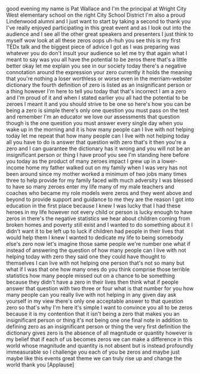 
good evening my name is Pat Wallace and
I&#39;m the principal at Wright City West
elementary school on the right City
School District I&#39;m also a proud
Lindenwood alumni and I just want to
start by taking a second to thank you
I&#39;ve really enjoyed participating in
this great event and as I look out into
the audience and I see all the other
great speakers and presenters I just
think to myself wow look at all these
zeros oops
uh-huh you see this is my first TEDx
talk and the biggest piece of advice I
got as I was preparing was whatever you
do don&#39;t insult your audience so let me
try that again
what I meant to say was you all have the
potential to be zeros there that&#39;s a
little better okay let me explain you
see in our society today there&#39;s a
negative connotation around the
expression your zero currently it holds
the meaning that you&#39;re nothing a loser
worthless or worse even in the
merriam-webster dictionary the fourth
definition of zero is listed as an
insignificant person or a thing however
I&#39;m here to tell you today that that&#39;s
incorrect I am a zero and I&#39;m proud of
it and when I stated earlier you all had
the potential to be zeroes I meant it
and you should strive to be one so
here&#39;s how you can be being a zero is
simple there&#39;s only one question you
must pass on the test and remember I&#39;m
an educator we love our assessments that
question though is the one question you
must answer every single day when you
wake up in the morning and it is how
many people can I live with not helping
today let me repeat that how many people
can I live with not helping today all
you have to do is answer that question
with zero that&#39;s it
then you&#39;re a zero and I can guarantee
the dictionary has it wrong and you will
not be an insignificant person or thing
I have proof
you see I&#39;m standing here before you
today as the product of many zeroes
impact I grew up in a lower-income home
my father walked out on my family when I
was very
has not been around since my mother
worked a minimum of two jobs many times
three to help provide for my family
faced with much adversity I was blessed
to have so many zeroes enter my life
many of my male teachers and coaches who
became my role models were zeros and
they went above and beyond to provide
support and guidance to me they are the
reason I got into education in the first
place because I knew I was lucky that I
had these heroes in my life however not
every child or person is lucky enough to
have zeros in there&#39;s the negative
statistics we hear about children coming
from broken homes and poverty still
exist and I wanted to do something about
it I didn&#39;t want it to be left up to
luck if children had people in their
lives that would help them I knew I
wanted to dedicate my life to being
somebody else&#39;s zero now let&#39;s imagine
those same people we&#39;re number one
what if instead of answering the
question of how many people can I live
with not helping today with zero
they said one they could have thought to
themselves I can live with not helping
one person that&#39;s not so many
but what if I was that one how many ones
do you think comprise those terrible
statistics how many people missed out on
a chance to be something because they
didn&#39;t have a zero in their lives then
think what if people answer that
question with two three or four what is
that number for you how many people can
you really live with not helping in any
given day ask yourself in my view
there&#39;s only one acceptable answer to
that question zero so that&#39;s why I&#39;m
here it&#39;s simple I want to convince you
all to be zeros because it is my
contention that it isn&#39;t being a zero
that makes you an insignificant person
or thing it&#39;s not being one one final
note in addition to defining zero as an
insignificant person or thing the very
first definition the dictionary gives
zero is the absence of all magnitude or
quantity however is my belief that if
each of us becomes zeros we can make a
difference in this world whose magnitude
and quantity is not absent but is
instead
profoundly immeasurable so I challenge
you each of you be zeros and maybe just
maybe like this events great theme we
can truly rise up and change the world
thank you
[Applause]
